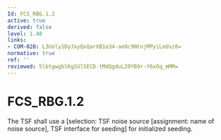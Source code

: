```yaml
---
Id: FCS_RBG.1.2
active: true
derived: false
level: 1.48
links:
- COM-028: L3Uoly1DyJxyQxQarXB1o34-aeOc9NtnjMPyiLeUvz8=
normative: true
ref: ''
reviewed: 5lbtgwgblKgSUlSECD-tMdQgduL29YB9r-Y6xOq_mMM=
---
```


# FCS_RBG.1.2

The TSF shall use a [selection: TSF noise source [assignment: name of noise source], TSF interface for seeding] for initialized seeding.